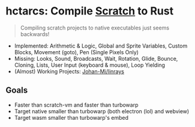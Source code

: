 # hctarcs: Compile [Scratch](https://scratch.mit.edu) to Rust 

> Compiling scratch projects to native executables just seems backwards! 

- Implemented: Arithmetic & Logic, Global and Sprite Variables, Custom Blocks, Movement (goto), Pen (Single Pixels Only)
- Missing: Looks, Sound, Broadcasts, Wait, Rotation, Glide, Bounce, Cloning, Lists, User Input (keyboard & mouse), Loop Yielding 
- (Almost) Working Projects: [Johan-Mi/linrays](https://scratch.mit.edu/projects/726052645)

<!--
## Build

- [Install Rust](https://www.rust-lang.org/tools/install)
- `git clone "https://github.com/LukeGrahamLandry/hctarcs.git" && cd hctarcs`
- `cargo build --release`

## Usage

- Export your scratch project to a .sb3 file.
- `cargo run --release --bin compiler`
- `cd target/scratch_out`
- `cargo run`
-->

## Goals

- Faster than scratch-vm and faster than turbowarp
- Target native smaller than turbowarp (both electron (lol) and webview)
- Target wasm smaller than turbowarp's embed 
